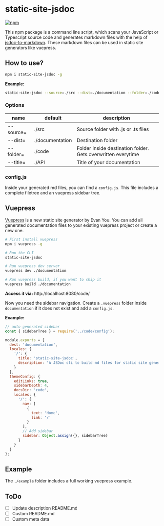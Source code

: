 # static-site-jsdoc

[![npm](https://img.shields.io/npm/v/static-site-jsdoc.svg)](https://www.npmjs.com/package/static-site-jsdoc)

This npm package is a command line script, which scans your JavaScript or Typescript source code and generates markdown files with the help of [jsdoc-to-markdown](https://github.com/jsdoc2md/jsdoc-to-markdown).
These markdown files can be used in static site generators like vuepress.

## How to use?

```bash
npm i static-site-jsdoc -g
```

**Example:**

```bash
static-site-jsdoc --source=./src --dist=./documentation --folder=./code --title=API
```

### Options

|name|default|description|
|-|-|-|
|--source=|./src|Source folder with .js or .ts files|
|--dist=|./documentation|Destination folder|
|--folder=|./code|Folder inside destination folder. Gets overwritten everytime|
|--title=|./API|Title of your documentation|

### config.js

Inside your generated md files, you can find a `config.js`.
This file includes a complete filetree and an vuepress sidebar tree.

## Vuepress

[Vuepress](https://vuepress.vuejs.org/) is a new static site generator by Evan You.
You can add all generated documentation files to your existing vuepress project or create a new one.

```bash
# First install vuepress
npm i vuepress -g

# Run the CLI
static-site-jsdoc

# Run vuepress dev server
vuepress dev ./documentation

# Run vuepress build, if you want to ship it
vuepress build ./documentation
```

**Access it via:** http://localhost:8080/code/

Now you need the sidebar navigation.
Create a `.vuepress` folder inside `documentation` if it does not exist and add a `config.js`.

**Example:**

```javascript
// auto generated sidebar
const { sidebarTree } = require('../code/config');

module.exports = {
  dest: 'documentation',
  locales: {
    '/': {
      title: 'static-site-jsdoc',
      description: 'A JSDoc cli to build md files for static site generators'
    }
  },
  themeConfig: {
    editLinks: true,
    sidebarDepth: 4,
    docsDir: 'code',
    locales: {
      '/': {
        nav: [
          {
            text: 'Home',
            link: '/'
          }
        ],
        // Add sidebar
        sidebar: Object.assign({}, sidebarTree)
      }
    }
  }
};
```
## Example

The `./example` folder includes a full working vuepress example.

## ToDo

- [ ] Update description README.md
- [ ] Custom README.md
- [ ] Custom meta data